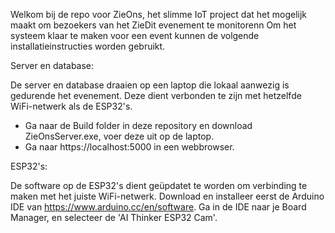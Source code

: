 Welkom bij de repo voor ZieOns, het slimme IoT project dat het mogelijk maakt om bezoekers van het ZieDit evenement te monitorenn
Om het systeem klaar te maken voor een event kunnen de volgende installatieinstructies worden gebruikt.

Server en database:

De server en database draaien op een laptop die lokaal aanwezig is gedurende het evenement. Deze dient verbonden te zijn met hetzelfde WiFi-netwerk als de ESP32's.
- Ga naar de Build folder in deze repository en download ZieOnsServer.exe, voer deze uit op de laptop.
- Ga naar https://localhost:5000 in een webbrowser.

ESP32's:

De software op de ESP32's dient geüpdatet te worden om verbinding te maken met het juiste WiFi-netwerk. Download en installeer eerst de Arduino IDE van https://www.arduino.cc/en/software.
Ga in de IDE naar je Board Manager, en selecteer de 'AI Thinker ESP32 Cam'.
